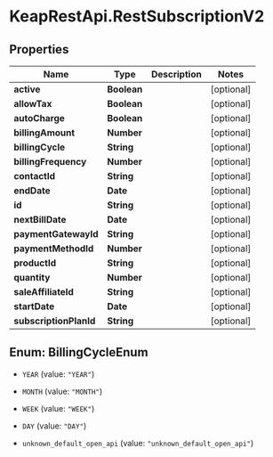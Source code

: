 # KeapRestApi.RestSubscriptionV2

## Properties

Name | Type | Description | Notes
------------ | ------------- | ------------- | -------------
**active** | **Boolean** |  | [optional] 
**allowTax** | **Boolean** |  | [optional] 
**autoCharge** | **Boolean** |  | [optional] 
**billingAmount** | **Number** |  | [optional] 
**billingCycle** | **String** |  | [optional] 
**billingFrequency** | **Number** |  | [optional] 
**contactId** | **String** |  | [optional] 
**endDate** | **Date** |  | [optional] 
**id** | **String** |  | [optional] 
**nextBillDate** | **Date** |  | [optional] 
**paymentGatewayId** | **String** |  | [optional] 
**paymentMethodId** | **Number** |  | [optional] 
**productId** | **String** |  | [optional] 
**quantity** | **Number** |  | [optional] 
**saleAffiliateId** | **String** |  | [optional] 
**startDate** | **Date** |  | [optional] 
**subscriptionPlanId** | **String** |  | [optional] 



## Enum: BillingCycleEnum


* `YEAR` (value: `"YEAR"`)

* `MONTH` (value: `"MONTH"`)

* `WEEK` (value: `"WEEK"`)

* `DAY` (value: `"DAY"`)

* `unknown_default_open_api` (value: `"unknown_default_open_api"`)




